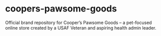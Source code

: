 # coopers-pawsome-goods
Official brand repository for Cooper’s Pawsome Goods – a pet-focused online store created by a USAF Veteran and aspiring health admin leader.
